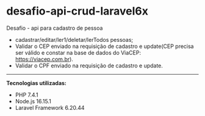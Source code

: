 # desafio-api-crud-laravel6x

Desafio - api para cadastro de pessoa
* cadastrar/editar/ler1/deletar/lerTodos pessoas;
* Validar o CEP enviado na requisição de cadastro e update(CEP precisa ser válido e constar na base de dados do ViaCEP: https://viacep.com.br).
* Validar o CPF enviado na requisição de cadastro e update.
------------------------------------------------------------

**Tecnologias utilizadas:**

* PHP 7.4.1
* Node.js 16.15.1
* Laravel Framework 6.20.44
